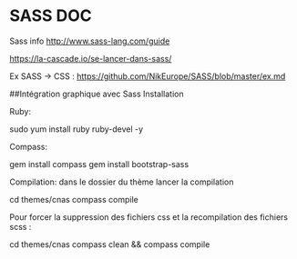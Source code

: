 
# SASS DOC


Sass info  http://www.sass-lang.com/guide

https://la-cascade.io/se-lancer-dans-sass/




Ex SASS -> CSS : https://github.com/NikEurope/SASS/blob/master/ex.md



##Intégration graphique avec Sass
Installation


Ruby:

sudo yum install ruby ruby-devel -y


Compass:

gem install compass
gem install bootstrap-sass


Compilation: dans le dossier du thème lancer la compilation

cd themes/cnas
compass compile


Pour forcer la suppression des fichiers css et la recompilation des fichiers scss :

cd themes/cnas
compass clean && compass compile

